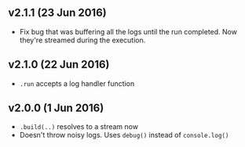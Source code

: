 ## v2.1.1 (23 Jun 2016)
- Fix bug that was buffering all the logs until the run completed. 
Now they're streamed during the execution.

## v2.1.0 (22 Jun 2016)
- ``.run`` accepts a log handler function

## v2.0.0 (1 Jun 2016)
- ``.build(..)`` resolves to a stream now
- Doesn't throw noisy logs. Uses ``debug()`` instead of ``console.log()``
